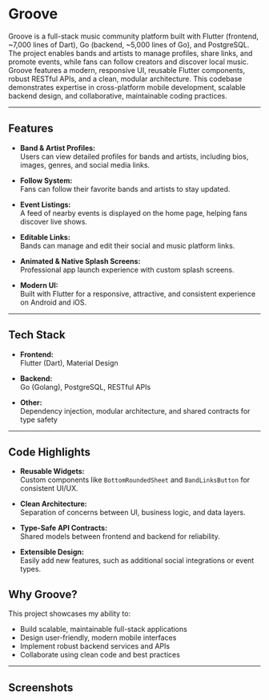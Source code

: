 # Groove

Groove is a full-stack music community platform built with Flutter (frontend, ~7,000 lines of Dart), Go (backend, ~5,000 lines of Go), and PostgreSQL. The project enables bands and artists to manage profiles, share links, and promote events, while fans can follow creators and discover local music. Groove features a modern, responsive UI, reusable Flutter components, robust RESTful APIs, and a clean, modular architecture. This codebase demonstrates expertise in cross-platform mobile development, scalable backend design, and collaborative, maintainable coding practices.

---

## Features

- **Band & Artist Profiles:**  
  Users can view detailed profiles for bands and artists, including bios, images, genres, and social media links.

- **Follow System:**  
  Fans can follow their favorite bands and artists to stay updated.

- **Event Listings:**  
   A feed of nearby events is displayed on the home page, helping fans discover live shows.

- **Editable Links:**  
  Bands can manage and edit their social and music platform links.

- **Animated & Native Splash Screens:**  
  Professional app launch experience with custom splash screens.

- **Modern UI:**  
  Built with Flutter for a responsive, attractive, and consistent experience on Android and iOS.

---

## Tech Stack

- **Frontend:**  
  Flutter (Dart), Material Design

- **Backend:**  
  Go (Golang), PostgreSQL, RESTful APIs

- **Other:**  
  Dependency injection, modular architecture, and shared contracts for type safety

---

## Code Highlights

- **Reusable Widgets:**  
  Custom components like `BottomRoundedSheet` and `BandLinksButton` for consistent UI/UX.

- **Clean Architecture:**  
  Separation of concerns between UI, business logic, and data layers.

- **Type-Safe API Contracts:**  
  Shared models between frontend and backend for reliability.

- **Extensible Design:**  
  Easily add new features, such as additional social integrations or event types.

## Why Groove?

This project showcases my ability to:

- Build scalable, maintainable full-stack applications
- Design user-friendly, modern mobile interfaces
- Implement robust backend services and APIs
- Collaborate using clean code and best practices

---

## Screenshots
